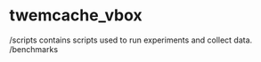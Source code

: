 twemcache_vbox
==============

/scripts contains scripts used to run experiments and collect data.
/benchmarks 
